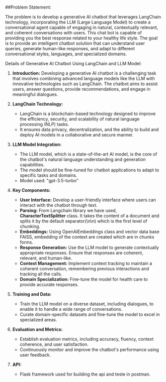 ##Problem Statement:

The problem is to develop a generative AI chatbot that leverages LangChain technology, incorporating the LLM (Large Language Model) to create a conversational agent capable of engaging in natural, contextually relevant, and coherent conversations with users. This chat bot is capable of providing you the best response related to your healthy life style. The goal is to provide an intelligent chatbot solution that can understand user queries, generate human-like responses, and adapt to different conversational styles, languages, and specialized domains.

Details of Generative AI Chatbot Using LangChain and LLM Model:

1. **Introduction:**
   Developing a generative AI chatbot is a challenging task that involves combining advanced language models like the LLM with innovative technologies such as LangChain. The chatbot aims to assist users, answer questions, provide recommendations, and engage in meaningful dialogues.


2. **LangChain Technology:**
   - LangChain is a blockchain-based technology designed to improve the efficiency, security, and scalability of natural language processing (NLP) tasks.
   - It ensures data privacy, decentralization, and the ability to build and deploy AI models in a collaborative and secure manner.


3. **LLM Model Integration:**
   - The LLM model, which is a state-of-the-art AI model, is the core of the chatbot's natural language understanding and generation capabilities.
   - The model should be fine-tuned for chatbot applications to adapt to specific tasks and domains.
   - Model used: "gpt-3.5-turbo"


4. **Key Components:**
   - **User Interface:** Develop a user-friendly interface where users can interact with the chatbot through text.
   - **Parsing:** From Langchain library we have used, **CharacterTextSplitter** class. It takes the content of a document and splits it by the default separator(\n\n) which is the first level of chunking.
   - **Embeddings:** Using OpenAIEmbeddings class and vector data base FAISS, embedding of the context are created which are in chunks forms.
   - **Response Generation:** Use the LLM model to generate contextually appropriate responses. Ensure that responses are coherent, relevant, and human-like.
   - **Context Management:** Implement context tracking to maintain a coherent conversation, remembering previous interactions and tracking all the calls.
   - **Domain Specialization:** Fine-tune the model for health care to provide accurate responses.


5. **Training and Data:**
   - Train the LLM model on a diverse dataset, including dialogues, to enable it to handle a wide range of conversations.
   - Curate domain-specific datasets and fine-tune the model to excel in specialized areas.

6. **Evaluation and Metrics:**
   - Establish evaluation metrics, including accuracy, fluency, context coherence, and user satisfaction.
   - Continuously monitor and improve the chatbot's performance using user feedback.

7. **API:**
   - Flask framework used for building the api and teste in postman.
